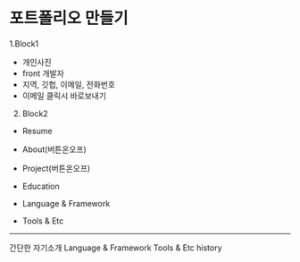 # 포트폴리오 만들기

1.Block1

- 개인사진
- front 개발자
- 지역, 깃헙, 이메일, 전화번호
- 이메일 클릭시 바로보내기

2. Block2

- Resume
- About(버튼온오프)
- Project(버튼온오프)

- Education
- Language & Framework
- Tools & Etc

---

간단한 자기소개
Language & Framework
Tools & Etc
history
